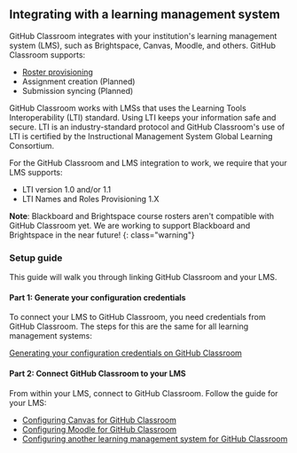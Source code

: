 ## Integrating with a learning management system

GitHub Classroom integrates with your institution's learning management system (LMS), such as Brightspace, Canvas, Moodle, and others. GitHub Classroom supports:

- [Roster provisioning](/help/import-roster-from-lms)
- Assignment creation (Planned)
- Submission syncing (Planned)

GitHub Classroom works with LMSs that uses the Learning Tools Interoperability (LTI) standard. Using LTI keeps your information safe and secure. LTI is an industry-standard protocol and GitHub Classroom's use of LTI is certified by the Instructional Management System Global Learning Consortium.

For the GitHub Classroom and LMS integration to work, we require that your LMS supports:

- LTI version 1.0 and/or 1.1
- LTI Names and Roles Provisioning 1.X

**Note**: Blackboard and Brightspace course rosters aren't compatible with GitHub Classroom yet. We are working to support Blackboard and Brightspace in the near future!
{: class="warning"}

### Setup guide

This guide will walk you through linking GitHub Classroom and your LMS.

#### Part 1: Generate your configuration credentials

To connect your LMS to GitHub Classroom, you need credentials from GitHub Classroom. The steps for this are the same for all learning management systems:

[Generating your configuration credentials on GitHub Classroom](/help/generate-lms-credentials)

#### Part 2: Connect GitHub Classroom to your LMS

From within your LMS, connect to GitHub Classroom. Follow the guide for your LMS:

- [Configuring Canvas for GitHub Classroom](/help/setup-canvas)
- [Configuring Moodle for GitHub Classroom](/help/setup-moodle)
- [Configuring another learning management system for GitHub Classroom](/help/setup-generic-lms)

